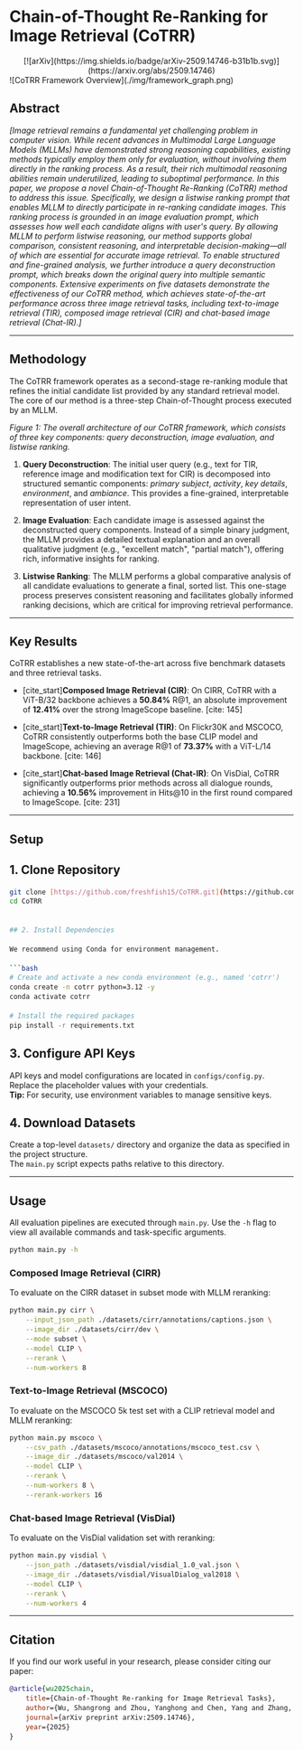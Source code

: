 # Chain-of-Thought Re-Ranking for Image Retrieval (CoTRR)

<div align="center">
[![arXiv](https://img.shields.io/badge/arXiv-2509.14746-b31b1b.svg)](https://arxiv.org/abs/2509.14746)
</div>
![CoTRR Framework Overview](./img/framework_graph.png)

## Abstract

*[Image retrieval remains a fundamental yet challenging problem in computer vision. While recent advances in Multimodal Large Language Models (MLLMs) have demonstrated strong reasoning capabilities, existing methods typically employ them only for evaluation, without involving them directly in the ranking process. As a result, their rich multimodal reasoning abilities remain underutilized, leading to suboptimal performance.
In this paper, we propose a novel Chain-of-Thought Re-Ranking (CoTRR) method to address this issue. Specifically, we design a listwise ranking prompt that enables MLLM to directly participate in re-ranking candidate images. This ranking process is grounded in an image evaluation prompt, which assesses how well each candidate aligns with user's query. By allowing MLLM to perform listwise reasoning, our method supports global comparison, consistent reasoning, and interpretable decision-making—all of which are essential for accurate image retrieval. To enable structured and fine-grained analysis, we further introduce a query deconstruction prompt, which breaks down the original query into multiple semantic components.
Extensive experiments on five datasets demonstrate the effectiveness of our CoTRR method, which achieves state-of-the-art performance across three image retrieval tasks, including text-to-image retrieval (TIR), composed image retrieval (CIR) and chat-based image retrieval (Chat-IR).]*

---

## Methodology

The CoTRR framework operates as a second-stage re-ranking module that refines the initial candidate list provided by any standard retrieval model. The core of our method is a three-step Chain-of-Thought process executed by an MLLM.

*Figure 1: The overall architecture of our CoTRR framework, which consists of three key components: query deconstruction, image evaluation, and listwise ranking.*

1. **Query Deconstruction**: The initial user query (e.g., text for TIR, reference image and modification text for CIR) is decomposed into structured semantic components: *primary subject*, *activity*, *key details*, *environment*, and *ambiance*. This provides a fine-grained, interpretable representation of user intent.

2. **Image Evaluation**: Each candidate image is assessed against the deconstructed query components. Instead of a simple binary judgment, the MLLM provides a detailed textual explanation and an overall qualitative judgment (e.g., "excellent match", "partial match"), offering rich, informative insights for ranking.

3. **Listwise Ranking**: The MLLM performs a global comparative analysis of all candidate evaluations to generate a final, sorted list. This one-stage process preserves consistent reasoning and facilitates globally informed ranking decisions, which are critical for improving retrieval performance.

---

## Key Results

CoTRR establishes a new state-of-the-art across five benchmark datasets and three retrieval tasks.

* [cite_start]**Composed Image Retrieval (CIR)**: On CIRR, CoTRR with a ViT-B/32 backbone achieves a **50.84%** R@1, an absolute improvement of **12.41%** over the strong ImageScope baseline. [cite: 145]

* [cite_start]**Text-to-Image Retrieval (TIR)**: On Flickr30K and MSCOCO, CoTRR consistently outperforms both the base CLIP model and ImageScope, achieving an average R@1 of **73.37%** with a ViT-L/14 backbone. [cite: 146]

* [cite_start]**Chat-based Image Retrieval (Chat-IR)**: On VisDial, CoTRR significantly outperforms prior methods across all dialogue rounds, achieving a **10.56%** improvement in Hits@10 in the first round compared to ImageScope. [cite: 231]

---

## Setup

## 1. Clone Repository

```bash
git clone [https://github.com/freshfish15/CoTRR.git](https://github.com/freshfish15/CoTRR.git)
cd CoTRR


## 2. Install Dependencies

We recommend using Conda for environment management.

```bash
# Create and activate a new conda environment (e.g., named 'cotrr')
conda create -n cotrr python=3.12 -y
conda activate cotrr

# Install the required packages
pip install -r requirements.txt
```

## 3. Configure API Keys

API keys and model configurations are located in `configs/config.py`. Replace the placeholder values with your credentials.  
**Tip:** For security, use environment variables to manage sensitive keys.

## 4. Download Datasets

Create a top-level `datasets/` directory and organize the data as specified in the project structure.  
The `main.py` script expects paths relative to this directory.

---

## Usage

All evaluation pipelines are executed through `main.py`. Use the `-h` flag to view all available commands and task-specific arguments.

```bash
python main.py -h
```

### Composed Image Retrieval (CIRR)

To evaluate on the CIRR dataset in subset mode with MLLM reranking:

```bash
python main.py cirr \
    --input_json_path ./datasets/cirr/annotations/captions.json \
    --image_dir ./datasets/cirr/dev \
    --mode subset \
    --model CLIP \
    --rerank \
    --num-workers 8
```

### Text-to-Image Retrieval (MSCOCO)

To evaluate on the MSCOCO 5k test set with a CLIP retrieval model and MLLM reranking:

```bash
python main.py mscoco \
    --csv_path ./datasets/mscoco/annotations/mscoco_test.csv \
    --image_dir ./datasets/mscoco/val2014 \
    --model CLIP \
    --rerank \
    --num-workers 8 \
    --rerank-workers 16
```

### Chat-based Image Retrieval (VisDial)

To evaluate on the VisDial validation set with reranking:

```bash
python main.py visdial \
    --json_path ./datasets/visdial/visdial_1.0_val.json \
    --image_dir ./datasets/visdial/VisualDialog_val2018 \
    --model CLIP \
    --rerank \
    --num-workers 4
```

---

## Citation

If you find our work useful in your research, please consider citing our paper:

```bibtex
@article{wu2025chain,
    title={Chain-of-Thought Re-ranking for Image Retrieval Tasks},
    author={Wu, Shangrong and Zhou, Yanghong and Chen, Yang and Zhang, Feng and Mok, PY},
    journal={arXiv preprint arXiv:2509.14746},
    year={2025}
}
```
